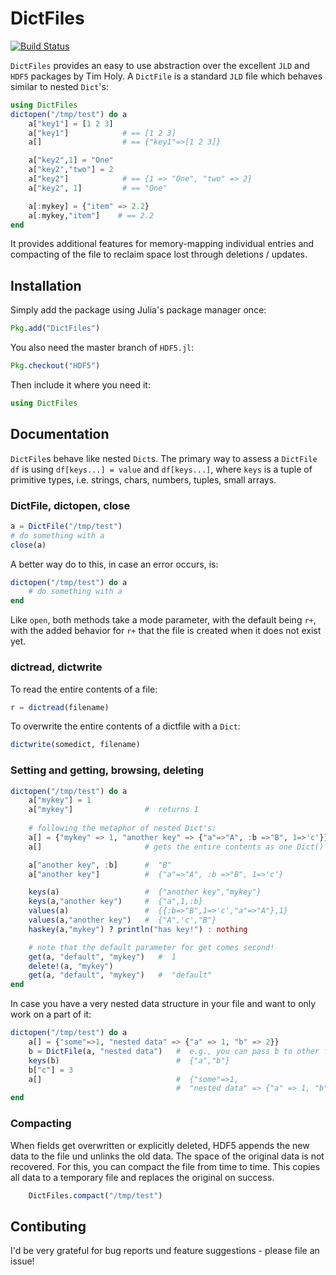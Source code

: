 # DictFiles

[![Build Status](https://travis-ci.org/rened/DictFiles.jl.png)](https://travis-ci.org/rened/DictFiles.jl)

`DictFiles` provides an easy to use abstraction over the excellent `JLD`
and `HDF5` packages by Tim Holy. A `DictFile` is a standard `JLD` file which behaves similar to nested `Dict`'s:

```jl
using DictFiles
dictopen("/tmp/test") do a
    a["key1"] = [1 2 3]
    a["key1"]            # == [1 2 3]
	a[]                  # == {"key1"=>[1 2 3]}

    a["key2",1] = "One"
    a["key2","two"] = 2
    a["key2"]            # == {1 => "One", "two" => 2}
    a["key2", 1]         # == "One"

    a[:mykey] = {"item" => 2.2}
    a[:mykey,"item"]    # == 2.2
end
```

It provides additional features for memory-mapping individual entries and compacting of the file to reclaim space lost through deletions / updates.

## Installation

Simply add the package using Julia's package manager once:

```jl
Pkg.add("DictFiles")
```

You also need the master branch of `HDF5.jl`:

```jl
Pkg.checkout("HDF5")
```

Then include it where you need it:

```jl
using DictFiles
```

## Documentation

`DictFile`s behave like nested `Dict`s. The primary way to assess a `DictFile df` is using `df[keys...] = value` and `df[keys...]`, where `keys` is a tuple of primitive types, i.e. strings, chars, numbers, tuples, small arrays.

### DictFile, dictopen, close

```jl
a = DictFile("/tmp/test")
# do something with a
close(a)
```

A better way do to this, in case an error occurs, is:

```jl
dictopen("/tmp/test") do a
    # do something with a
end
```

Like `open`, both methods take a mode parameter, with the default being `r+`, with the added behavior for `r+` that the file is created when it does not exist yet.

### dictread, dictwrite

To read the entire contents of a file:

```jl
r = dictread(filename)
```

To overwrite the entire contents of a dictfile with a `Dict`:

```jl
dictwrite(somedict, filename)
```

### Setting and getting, browsing, deleting

```jl
dictopen("/tmp/test") do a
    a["mykey"] = 1
    a["mykey"]                #  returns 1
 
    # following the metaphor of nested Dict's:
    a[] = {"mykey" => 1, "another key" => {"a"=>"A", :b =>"B", 1=>'c'}}
    a[]                       # gets the entire contents as one Dict()

    a["another key", :b]      #  "B"
    a["another key"]          #  {"a"=>"A", :b =>"B", 1=>'c'}

    keys(a)                   #  {"another key","mykey"} 
    keys(a,"another key")     #  {"a",1,:b} 
    values(a)                 #  {{:b=>"B",1=>'c',"a"=>"A"},1} 
    values(a,"another key")   #  {"A",'c',"B"} 
    haskey(a,"mykey") ? println("has key!") : nothing

    # note that the default parameter for get comes second! 
    get(a, "default", "mykey")   #  1 
    delete!(a, "mykey")
    get(a, "default", "mykey")   #  "default"
end
```

In case you have a very nested data structure in your file and want to only work on a part of it:

```jl
dictopen("/tmp/test") do a 
    a[] = {"some"=>1, "nested data" => {"a" => 1, "b" => 2}}
    b = DictFile(a, "nested data")   #  e.g., you can pass b to other functions
    keys(b)                          #  {"a","b"} 
    b["c"] = 3 
    a[]                              #  {"some"=>1, 
                                     #  "nested data" => {"a" => 1, "b" => 2, "c" => 3}}
end
```

### Compacting

When fields get overwritten or explicitly deleted, HDF5 appends the new data to the file und unlinks the old data. The space of the original data is not recovered. For this, you can compact the file from time to time. This copies all data to a temporary file and replaces the original on success.

```jl
    DictFiles.compact("/tmp/test")
```


## Contibuting

I'd be very grateful for bug reports und feature suggestions - please file an issue!
